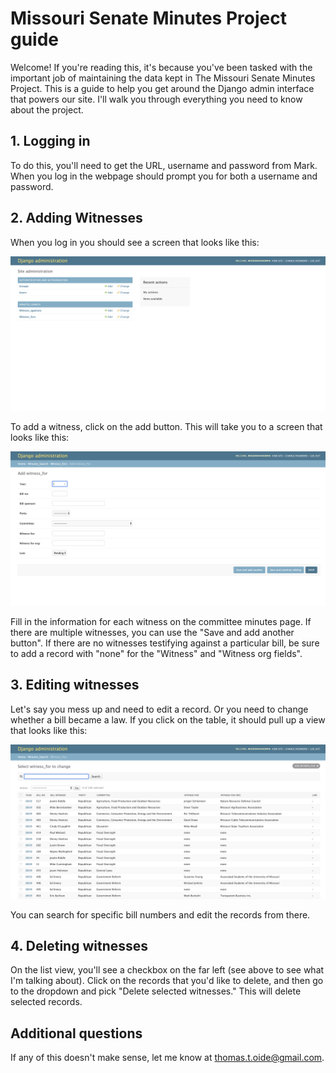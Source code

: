 # Missouri Senate Minutes Project guide
Welcome! If you're reading this, it's because you've been tasked with the important job of maintaining the data kept in The Missouri Senate Minutes Project. This is a guide to help you get around the Django admin interface that powers our site. I'll walk you through everything you need to know about the project.  
## 1. Logging in
To do this, you'll need to get the URL, username and password from Mark. When you log in the webpage should prompt you for both a username and password. 
## 2. Adding Witnesses
When you log in you should see a screen that looks like this: 

![homepage](homepage.png)

To add a witness, click on the add button. This will take you to a screen that looks like this:

![add](add.png)

Fill in the information for each witness on the committee minutes page. If there are multiple witnesses, you can use the "Save and add another button". If there are no witnesses testifying against a particular bill, be sure to add a record with "none" for the "Witness" and "Witness org fields". 

## 3. Editing witnesses

Let's say you mess up and need to edit a record. Or you need to change whether a bill became a law. If you click on the table, it should pull up a view that looks like this: 

![list_view](list_view.png)

You can search for specific bill numbers and edit the records from there. 

## 4. Deleting witnesses

On the list view, you'll see a checkbox on the far left (see above to see what I'm talking about). Click on the records that you'd like to delete, and then go to the dropdown and pick "Delete selected witnesses." This will delete selected records. 

## Additional questions

If any of this doesn't make sense, let me know at thomas.t.oide@gmail.com. 
